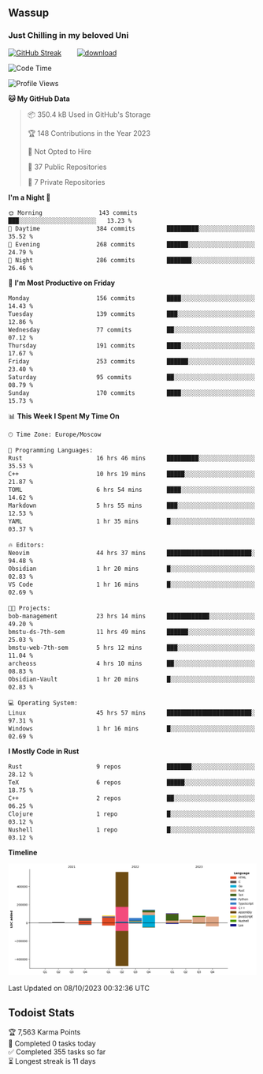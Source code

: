 ## Wassup 
### Just Chilling in my beloved Uni 

<!--
-->

[![GitHub Streak](http://github-readme-streak-stats.herokuapp.com?user=archeoss&theme=shades-of-purple&hide_border=true&date_format=j%20M%5B%20Y%5D)](https://git.io/streak-stats)&nbsp;&nbsp;&nbsp;&nbsp;&nbsp;&nbsp;&nbsp;&nbsp;[![download](https://user-images.githubusercontent.com/68448737/147796309-d8b65b1d-4dde-40d9-b03a-2b42aaa6cd43.jpeg)
](http://bmstu.ru/)

<!--START_SECTION:waka-->
![Code Time](http://img.shields.io/badge/Code%20Time-1%2C855%20hrs%2058%20mins-blue)

![Profile Views](http://img.shields.io/badge/Profile%20Views-33-blue)

**🐱 My GitHub Data** 

> 📦 350.4 kB Used in GitHub's Storage 
 > 
> 🏆 148 Contributions in the Year 2023
 > 
> 🚫 Not Opted to Hire
 > 
> 📜 37 Public Repositories 
 > 
> 🔑 7 Private Repositories 
 > 
**I'm a Night 🦉** 

```text
🌞 Morning                143 commits         ███░░░░░░░░░░░░░░░░░░░░░░   13.23 % 
🌆 Daytime                384 commits         █████████░░░░░░░░░░░░░░░░   35.52 % 
🌃 Evening                268 commits         ██████░░░░░░░░░░░░░░░░░░░   24.79 % 
🌙 Night                  286 commits         ███████░░░░░░░░░░░░░░░░░░   26.46 % 
```
📅 **I'm Most Productive on Friday** 

```text
Monday                   156 commits         ████░░░░░░░░░░░░░░░░░░░░░   14.43 % 
Tuesday                  139 commits         ███░░░░░░░░░░░░░░░░░░░░░░   12.86 % 
Wednesday                77 commits          ██░░░░░░░░░░░░░░░░░░░░░░░   07.12 % 
Thursday                 191 commits         ████░░░░░░░░░░░░░░░░░░░░░   17.67 % 
Friday                   253 commits         ██████░░░░░░░░░░░░░░░░░░░   23.40 % 
Saturday                 95 commits          ██░░░░░░░░░░░░░░░░░░░░░░░   08.79 % 
Sunday                   170 commits         ████░░░░░░░░░░░░░░░░░░░░░   15.73 % 
```


📊 **This Week I Spent My Time On** 

```text
🕑︎ Time Zone: Europe/Moscow

💬 Programming Languages: 
Rust                     16 hrs 46 mins      █████████░░░░░░░░░░░░░░░░   35.53 % 
C++                      10 hrs 19 mins      █████░░░░░░░░░░░░░░░░░░░░   21.87 % 
TOML                     6 hrs 54 mins       ████░░░░░░░░░░░░░░░░░░░░░   14.62 % 
Markdown                 5 hrs 55 mins       ███░░░░░░░░░░░░░░░░░░░░░░   12.53 % 
YAML                     1 hr 35 mins        █░░░░░░░░░░░░░░░░░░░░░░░░   03.37 % 

🔥 Editors: 
Neovim                   44 hrs 37 mins      ████████████████████████░   94.48 % 
Obsidian                 1 hr 20 mins        █░░░░░░░░░░░░░░░░░░░░░░░░   02.83 % 
VS Code                  1 hr 16 mins        █░░░░░░░░░░░░░░░░░░░░░░░░   02.69 % 

🐱‍💻 Projects: 
bob-management           23 hrs 14 mins      ████████████░░░░░░░░░░░░░   49.20 % 
bmstu-ds-7th-sem         11 hrs 49 mins      ██████░░░░░░░░░░░░░░░░░░░   25.03 % 
bmstu-web-7th-sem        5 hrs 12 mins       ███░░░░░░░░░░░░░░░░░░░░░░   11.04 % 
archeoss                 4 hrs 10 mins       ██░░░░░░░░░░░░░░░░░░░░░░░   08.83 % 
Obsidian-Vault           1 hr 20 mins        █░░░░░░░░░░░░░░░░░░░░░░░░   02.83 % 

💻 Operating System: 
Linux                    45 hrs 57 mins      ████████████████████████░   97.31 % 
Windows                  1 hr 16 mins        █░░░░░░░░░░░░░░░░░░░░░░░░   02.69 % 
```

**I Mostly Code in Rust** 

```text
Rust                     9 repos             ███████░░░░░░░░░░░░░░░░░░   28.12 % 
TeX                      6 repos             █████░░░░░░░░░░░░░░░░░░░░   18.75 % 
C++                      2 repos             ██░░░░░░░░░░░░░░░░░░░░░░░   06.25 % 
Clojure                  1 repo              █░░░░░░░░░░░░░░░░░░░░░░░░   03.12 % 
Nushell                  1 repo              █░░░░░░░░░░░░░░░░░░░░░░░░   03.12 % 
```



**Timeline**

![Lines of Code chart](https://raw.githubusercontent.com/archeoss/archeoss/master/assets/bar_graph.png)


 Last Updated on 08/10/2023 00:32:36 UTC
<!--END_SECTION:waka-->

## Todoist Stats

<!-- TODO-IST:START -->
🏆  7,563 Karma Points           
🌸  Completed 0 tasks today           
✅  Completed 355 tasks so far           
⏳  Longest streak is 11 days
<!-- TODO-IST:END -->
